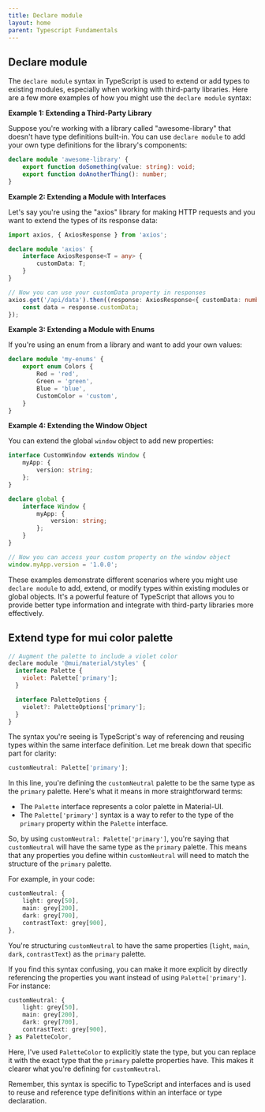 ```yaml
---
title: Declare module
layout: home
parent: Typescript Fundamentals
---
```


## Declare module

The `declare module` syntax in TypeScript is used to extend or add types to existing modules, especially when working with third-party libraries. Here are a few more examples of how you might use the `declare module` syntax:

**Example 1: Extending a Third-Party Library**

Suppose you're working with a library called "awesome-library" that doesn't have type definitions built-in. You can use `declare module` to add your own type definitions for the library's components:

```typescript
declare module 'awesome-library' {
    export function doSomething(value: string): void;
    export function doAnotherThing(): number;
}
```

**Example 2: Extending a Module with Interfaces**

Let's say you're using the "axios" library for making HTTP requests and you want to extend the types of its response data:

```typescript
import axios, { AxiosResponse } from 'axios';

declare module 'axios' {
    interface AxiosResponse<T = any> {
        customData: T;
    }
}

// Now you can use your customData property in responses
axios.get('/api/data').then((response: AxiosResponse<{ customData: number }>) => {
    const data = response.customData;
});
```

**Example 3: Extending a Module with Enums**

If you're using an enum from a library and want to add your own values:

```typescript
declare module 'my-enums' {
    export enum Colors {
        Red = 'red',
        Green = 'green',
        Blue = 'blue',
        CustomColor = 'custom',
    }
}
```

**Example 4: Extending the Window Object**

You can extend the global `window` object to add new properties:

```typescript
interface CustomWindow extends Window {
    myApp: {
        version: string;
    };
}

declare global {
    interface Window {
        myApp: {
            version: string;
        };
    }
}

// Now you can access your custom property on the window object
window.myApp.version = '1.0.0';
```

These examples demonstrate different scenarios where you might use `declare module` to add, extend, or modify types within existing modules or global objects. It's a powerful feature of TypeScript that allows you to provide better type information and integrate with third-party libraries more effectively.

## Extend type for mui color palette
```js
// Augment the palette to include a violet color
declare module '@mui/material/styles' {
  interface Palette {
    violet: Palette['primary'];
  }

  interface PaletteOptions {
    violet?: PaletteOptions['primary'];
  }
}
```

The syntax you're seeing is TypeScript's way of referencing and reusing types within the same interface definition. Let me break down that specific part for clarity:

```typescript
customNeutral: Palette['primary'];
```

In this line, you're defining the `customNeutral` palette to be the same type as the `primary` palette. Here's what it means in more straightforward terms:

- The `Palette` interface represents a color palette in Material-UI.
- The `Palette['primary']` syntax is a way to refer to the type of the `primary` property within the `Palette` interface.

So, by using `customNeutral: Palette['primary']`, you're saying that `customNeutral` will have the same type as the `primary` palette. This means that any properties you define within `customNeutral` will need to match the structure of the `primary` palette.

For example, in your code:

```typescript
customNeutral: {
    light: grey[50],
    main: grey[200],
    dark: grey[700],
    contrastText: grey[900],
},
```

You're structuring `customNeutral` to have the same properties (`light`, `main`, `dark`, `contrastText`) as the `primary` palette.

If you find this syntax confusing, you can make it more explicit by directly referencing the properties you want instead of using `Palette['primary']`. For instance:

```typescript
customNeutral: {
    light: grey[50],
    main: grey[200],
    dark: grey[700],
    contrastText: grey[900],
} as PaletteColor,
```

Here, I've used `PaletteColor` to explicitly state the type, but you can replace it with the exact type that the `primary` palette properties have. This makes it clearer what you're defining for `customNeutral`.

Remember, this syntax is specific to TypeScript and interfaces and is used to reuse and reference type definitions within an interface or type declaration.